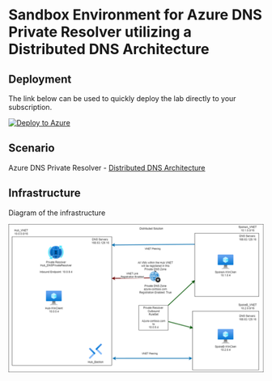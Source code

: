 # Sandbox Environment for Azure DNS Private Resolver utilizing a Distributed DNS Architecture

## Deployment

The link below can be used to quickly deploy the lab directly to your subscription.

[![Deploy to Azure](https://aka.ms/deploytoazurebutton)](https://portal.azure.com/#create/Microsoft.Template/uri/https%3A%2F%2Fraw.githubusercontent.com%2Fjimgodden%2FAzure_Networking_Labs%2Fmain%2FAzure_PrivateResolver-Distributed_Sandbox%2Fsrc%2Fmain.json)

## Scenario

Azure DNS Private Resolver - [Distributed DNS Architecture](https://learn.microsoft.com/en-us/azure/dns/private-resolver-architecture#distributed-dns-architecture)


## Infrastructure

Diagram of the infrastructure

![Diagram of the infrastructure](diagram.drawio.png)
